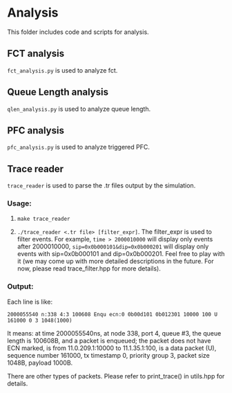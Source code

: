 # Analysis
This folder includes code and scripts for analysis.

## FCT analysis
`fct_analysis.py` is used to analyze fct.

## Queue Length analysis
`qlen_analysis.py` is used to analyze queue length.

## PFC analysis
`pfc_analysis.py` is used to analyze triggered PFC.

## Trace reader
`trace_reader` is used to parse the .tr files output by the simulation.

### Usage: 
1. `make trace_reader`

2. `./trace_reader <.tr file> [filter_expr]`. The filter_expr is used to filter events. For example, `time > 2000010000` will display only events after 2000010000, `sip=0x0b000101&dip=0x0b000201` will display only events with sip=0x0b000101 and dip=0x0b000201. Feel free to play with it (we may come up with more detailed descriptions in the future. For now, please read trace_filter.hpp for more details).

### Output:
Each line is like:

`2000055540 n:338 4:3 100608 Enqu ecn:0 0b00d101 0b012301 10000 100 U 161000 0 3 1048(1000)`

It means: at time 2000055540ns, at node 338, port 4, queue #3, the queue length is 100608B, and a packet is enqueued; the packet does not have ECN marked, is from 11.0.209.1:10000 to 11.1.35.1:100, is a data packet (U), sequence number 161000, tx timestamp 0, priority group 3, packet size 1048B, payload 1000B.

There are other types of packets. Please refer to print_trace() in utils.hpp for details.

